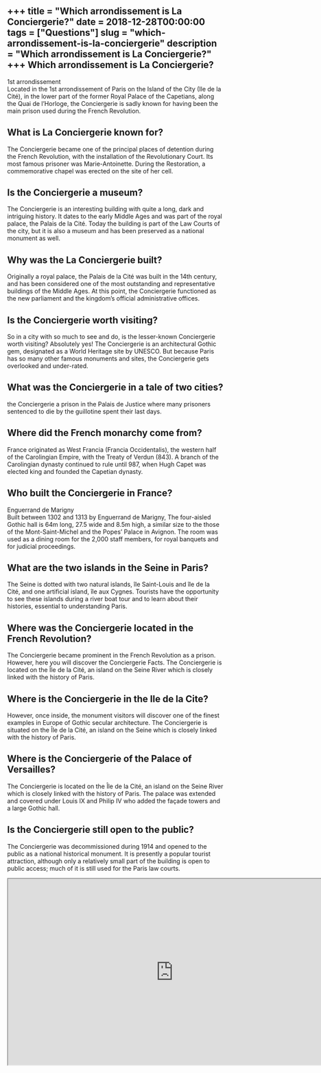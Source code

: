 +++
title = "Which arrondissement is La Conciergerie?"
date = 2018-12-28T00:00:00
tags = ["Questions"]
slug = "which-arrondissement-is-la-conciergerie"
description = "Which arrondissement is La Conciergerie?"
+++
Which arrondissement is La Conciergerie?
----------------------------------------

1st arrondissement  
Located in the 1st arrondissement of Paris on the Island of the City (Ile de la Cité), in the lower part of the former Royal Palace of the Capetians, along the Quai de l’Horloge, the Conciergerie is sadly known for having been the main prison used during the French Revolution.

What is La Conciergerie known for?
----------------------------------

The Conciergerie became one of the principal places of detention during the French Revolution, with the installation of the Revolutionary Court. Its most famous prisoner was Marie-Antoinette. During the Restoration, a commemorative chapel was erected on the site of her cell.

Is the Conciergerie a museum?
-----------------------------

The Conciergerie is an interesting building with quite a long, dark and intriguing history. It dates to the early Middle Ages and was part of the royal palace, the Palais de la Cité. Today the building is part of the Law Courts of the city, but it is also a museum and has been preserved as a national monument as well.

Why was the La Conciergerie built?
----------------------------------

Originally a royal palace, the Palais de la Cité was built in the 14th century, and has been considered one of the most outstanding and representative buildings of the Middle Ages. At this point, the Conciergerie functioned as the new parliament and the kingdom’s official administrative offices.

Is the Conciergerie worth visiting?
-----------------------------------

So in a city with so much to see and do, is the lesser-known Conciergerie worth visiting? Absolutely yes! The Conciergerie is an architectural Gothic gem, designated as a World Heritage site by UNESCO. But because Paris has so many other famous monuments and sites, the Conciergerie gets overlooked and under-rated.

What was the Conciergerie in a tale of two cities?
--------------------------------------------------

the Conciergerie a prison in the Palais de Justice where many prisoners sentenced to die by the guillotine spent their last days.

Where did the French monarchy come from?
----------------------------------------

France originated as West Francia (Francia Occidentalis), the western half of the Carolingian Empire, with the Treaty of Verdun (843). A branch of the Carolingian dynasty continued to rule until 987, when Hugh Capet was elected king and founded the Capetian dynasty.

Who built the Conciergerie in France?
-------------------------------------

Enguerrand de Marigny  
Built between 1302 and 1313 by Enguerrand de Marigny, The four-aisled Gothic hall is 64m long, 27.5 wide and 8.5m high, a similar size to the those of the Mont-Saint-Michel and the Popes’ Palace in Avignon. The room was used as a dining room for the 2,000 staff members, for royal banquets and for judicial proceedings.

What are the two islands in the Seine in Paris?
-----------------------------------------------

The Seine is dotted with two natural islands, île Saint-Louis and île de la Cité, and one artificial island, île aux Cygnes. Tourists have the opportunity to see these islands during a river boat tour and to learn about their histories, essential to understanding Paris.

Where was the Conciergerie located in the French Revolution?
------------------------------------------------------------

The Conciergerie became prominent in the French Revolution as a prison. However, here you will discover the Conciergerie Facts. The Conciergerie is located on the Île de la Cité, an island on the Seine River which is closely linked with the history of Paris.

Where is the Conciergerie in the Ile de la Cite?
------------------------------------------------

However, once inside, the monument visitors will discover one of the finest examples in Europe of Gothic secular architecture. The Conciergerie is situated on the Île de la Cité, an island on the Seine which is closely linked with the history of Paris.

Where is the Conciergerie of the Palace of Versailles?
------------------------------------------------------

The Conciergerie is located on the Île de la Cité, an island on the Seine River which is closely linked with the history of Paris. The palace was extended and covered under Louis IX and Philip IV who added the façade towers and a large Gothic hall.

Is the Conciergerie still open to the public?
---------------------------------------------

The Conciergerie was decommissioned during 1914 and opened to the public as a national historical monument. It is presently a popular tourist attraction, although only a relatively small part of the building is open to public access; much of it is still used for the Paris law courts.

<iframe allow="accelerometer; autoplay; clipboard-write; encrypted-media; gyroscope; picture-in-picture" allowfullscreen="" class="__youtube_prefs__  epyt-is-override  no-lazyload" data-no-lazy="1" data-origheight="433" data-origwidth="770" data-skipgform_ajax_framebjll="" height="433" id="_ytid_62543" loading="lazy" src="https://www.youtube.com/embed/wWff4o2PYLc?enablejsapi=1&autoplay=0&cc_load_policy=0&cc_lang_pref=&iv_load_policy=1&loop=0&modestbranding=0&rel=1&fs=1&playsinline=0&autohide=2&theme=dark&color=red&controls=1&" title="YouTube player" width="770"></iframe>